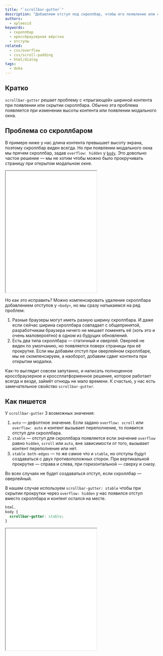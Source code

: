 ```yaml
---
title: "`scrollbar-gutter`"
description: "Добавляем отступ под скроллбар, чтобы его появление или скрытие не вызывало сдвиги контента."
authors:
  - xpleesid
keywords:
  - скроллбар
  - кроссбраузерная вёрстка
  - отступы
related:
  - css/overflow
  - css/scroll-padding
  - html/dialog
tags:
  - doka
---
```


## Кратко

`scrollbar-gutter` решает проблему с «прыгающей» шириной контента при появлении или скрытии скроллбара. Обычно эта проблема появляется при изменении высоты контента или появлении модального окна.

## Проблема со скроллбаром

В примере ниже у нас длина контента превышает высоту экрана, поэтому скроллбар виден всегда. Но при появлении модального окна мы прячем скроллбар, задав `overflow: hidden` у [`body`](/html/body/). Это довольно частое решение — мы не хотим чтобы можно было прокручивать страницу при открытом модальном окне.

<iframe title="Пример с прыгающим контентом" src="demos/bad" height="400"></iframe>

Но как это исправить? Можно компенсировать удаление скроллбара добавлением отступов у `<body>`, но мы сразу натыкаемся на ряд проблем:

1. Разные браузеры могут иметь разную ширину скроллбара. И даже если сейчас ширина скроллбара совпадает с общепринятой, разработчикам браузера ничего не мешает поменять её (хоть это и очень маловероятно) в одном из будущих обновлений.
1. Есть два типа скроллбара — статичный и оверлей. Оверлей не виден по умолчанию, но появляется поверх страницы при её прокрутке. Если мы добавим отступ при оверлейном скроллбаре, мы не скомпенсируем, а наоборот, добавим сдвиг контента при открытии модалки.

Как-то выглядит совсем запутанно, и написать полноценное кроссбраузерное и кроссплатформенное решение, которое работает всегда и везде, займёт отнюдь не мало времени. К счастью, у нас есть замечательное свойство `scrollbar-gutter`.

## Как пишется

У `scrollbar-gutter` 3 возможных значения:

1. `auto` — дефолтное значение. Если задано `overflow: scroll` или `overflow: auto` и контент вызывает переполнение, то появится отступ для скроллбара.
1. `stable` — отступ для скроллбара появляется если значение `overflow` равно `hidden`, `scroll` или `auto`, вне зависимости от того, вызывает контент переполнение или нет.
1. `stable both-edges` — то же самое что и `stable`, но отступы будут создаваться с двух противоположных сторон. При вертикальной прокрутке — справа и слева, при горизонтальной — сверху и снизу.

Во всех случаях не будет создаваться отступ, если скроллбар — оверлейный.

В нашем случае используем `scrollbar-gutter: stable` чтобы при скрытии прокрутки через `overflow: hidden` у нас появился отступ вместо скроллбара и контент остался на месте.

```css
html,
body {
  scrollbar-gutter: stable;
}
```

<iframe title="Убираем сдвиги контента" src="demos/good" height="400"></iframe>
